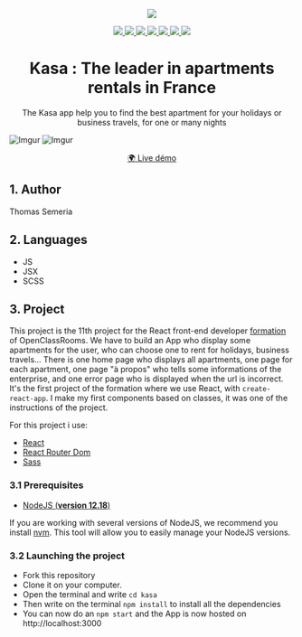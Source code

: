 <p align="center">
	<a href="https://app.netlify.com/sites/kasarent/deploys" >
		<img src="https://api.netlify.com/api/v1/badges/8f30a091-0da1-40fc-b714-ba4b9a8bf3a7/deploy-status"/>
	</a>
	</p>
<p align="center">
	<a href="https://github.com/Ngc1987" >
		<img src="https://img.shields.io/badge/GitHub-100000?style=for-the-badge&logo=github&logoColor=white"/>
	</a>
	<a href="https://reactjs.org/">
		<img src="https://img.shields.io/badge/React-20232A?style=for-the-badge&logo=react&logoColor=61DAFB"/>
	</a>
	<a href="https://reactrouter.com/">
		<img src="https://img.shields.io/badge/React_Router-CA4245?style=for-the-badge&logo=react-router&logoColor=white"/>
	</a>
	<a href="https://developer.mozilla.org/en-US/docs/Web/JavaScript">
		<img src="https://img.shields.io/badge/JS-F7DF1E?style=for-the-badge&logo=javascript&logoColor=black"/>
	</a>
	<a href="https://reactjs.org/docs/introducing-jsx.html">
		<img src="https://img.shields.io/badge/JSX-20232A?style=for-the-badge&logo=react&logoColor=61DAFB"/>
		</a>
	<a href="https://sass-lang.com/">
		<img src="https://img.shields.io/badge/Sass-CC6699?style=for-the-badge&logo=sass&logoColor=white"/>
		</a>
	<a href="https://developer.mozilla.org/en-US/docs/Web/HTML">
		<img src="https://img.shields.io/badge/HTML5-E34F26?style=for-the-badge&logo=html5&logoColor=white"/>
	</a>
</p>


<h1 align="center">Kasa : The leader in apartments rentals in France</h1>


<p align="center">
The Kasa app help you to find the best apartment for your holidays or business travels, for one or many nights
</p>

![Imgur](https://i.imgur.com/IDaC9rb.png)
![Imgur](https://i.imgur.com/G8fIvgH.png)

<p align="center">
<a href="https://kasarent.netlify.app/">🌍 Live démo
</a>
</p>

## 1. Author

Thomas Semeria


## 2. Languages

- JS
- JSX
- SCSS

## 3. Project
This project is the 11th project for the React front-end developer [formation](https://openclassrooms.com/fr/paths/516-developpeur-dapplication-javascript-react#main_content) of OpenClassRooms.
We have to build an App who display some apartments for the user, who can choose one to rent for holidays, business travels... There is one home page who displays all apartments, one page for each apartment, one page "à propos" who tells some informations of the enterprise, and one error page who is displayed when the url is incorrect.
It's the first project of the formation where we use React, with `create-react-app`. I make my first components based on classes, it was one of the instructions of the project.

For this project i use:

- [React](https://reactjs.org/)
- [React Router Dom](https://v5.reactrouter.com/web/guides/quick-start)
- [Sass](https://sass-lang.com/)

### 3.1 Prerequisites

- [NodeJS (**version 12.18**)](https://nodejs.org/en/)

If you are working with several versions of NodeJS, we recommend you install [nvm](https://github.com/nvm-sh/nvm). This tool will allow you to easily manage your NodeJS versions.


### 3.2 Launching the project

- Fork this repository
- Clone it on your computer.
- Open the terminal and write `cd kasa`
- Then write on the terminal `npm install` to install all the dependencies
- You can now do an `npm start` and the App is now hosted on http://localhost:3000

